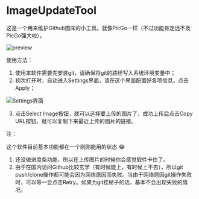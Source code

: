 # ImageUpdateTool

这是一个用来维护Github图床的小工具。就像PicGo一样（不过功能肯定远不及PicGo强大啦）。

![preview](https://cdn.jsdelivr.net/gh/FcAYH/Images/2023/02/06/8d07ea9290936d18f3e30704f9062bb0.png)

使用方法：

1. 使用本软件需要先安装git，请确保将git的路径写入系统环境变量中；
2. 初次打开时，自动进入Settings界面，请在这个界面配置好各项信息，点击Apply；

![Settings界面](https://cdn.jsdelivr.net/gh/FcAYH/Images/2023/02/13/0deb8559103b0e8b891fd85dd52d39fe.png)

3. 点击Select Image按钮，就可以选择要上传的图片了，成功上传后点击Copy URL按钮，就可以复制下来最近上传的图片的链接。

注：

这个软件目前基本功能都在一个刚刚能用的状态 :joy:

1. 还没做进度条功能，所以在上传图片的时候你会感觉软件卡住了。
2. 由于在国内访问Github比较玄学（有时候能上，有时候上不去），所以git push/clone操作都可能会因为网络原因而失败。当由于网络原因git操作失败时，可以等一会点击Retry。如果为git挂梯子的话，基本不会出现失败的情况。
